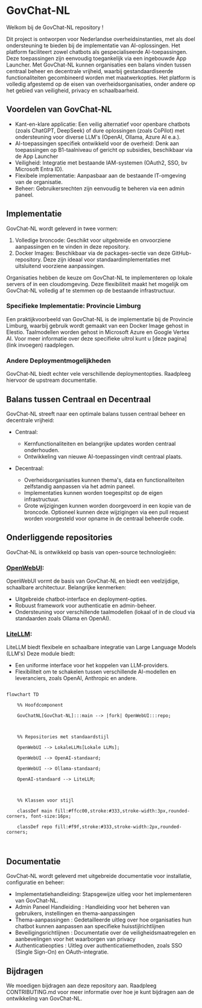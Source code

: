 # GovChat-NL 

Welkom bij de GovChat-NL repository ! 

Dit project is ontworpen voor Nederlandse overheidsinstanties, met als doel ondersteuning te bieden bij de implementatie van AI-oplossingen. Het platform faciliteert zowel chatbots als gespecialiseerde AI-toepassingen. Deze toepassingen zijn eenvoudig toegankelijk via een ingebouwde App Launcher. Met GovChat-NL kunnen organisaties een balans vinden tussen centraal beheer en decentrale vrijheid, waarbij gestandaardiseerde functionaliteiten gecombineerd worden met maatwerkopties. Het platform is volledig afgestemd op de eisen van overheidsorganisaties, onder andere op het gebied van veiligheid, privacy en schaalbaarheid. 

## Voordelen van GovChat-NL 

- Kant-en-klare applicatie: Een veilig alternatief voor openbare chatbots (zoals ChatGPT, DeepSeek) of dure oplossingen (zoals CoPilot) met ondersteuning voor diverse LLM's (OpenAI, Ollama, Azure AI e.a.). 
- AI-toepassingen specifiek ontwikkeld voor de overheid: Denk aan toepassingen op B1-taalniveau of gericht op subsidies, beschikbaar via de App Launcher 
- Veiligheid: Integratie met bestaande IAM-systemen (OAuth2, SSO, bv Microsoft Entra ID). 
- Flexibele implementatie: Aanpasbaar aan de bestaande IT-omgeving van de organisatie. 
- Beheer: Gebruikersrechten zijn eenvoudig te beheren via een admin paneel. 

## Implementatie 

GovChat-NL wordt geleverd in twee vormen: 

1. Volledige broncode: Geschikt voor uitgebreide en onvoorziene aanpassingen en te vinden in deze repository. 
2. Docker Images: Beschikbaar via de packages-sectie van deze GitHub-repository. Deze zijn ideaal voor standaardimplementaties met uitsluitend voorziene aanpassingen. 

Organisaties hebben de keuze om GovChat-NL te implementeren op lokale servers of in een cloudomgeving. Deze flexibiliteit maakt het mogelijk om GovChat-NL volledig af te stemmen op de bestaande infrastructuur. 

### Specifieke Implementatie: Provincie Limburg 

Een praktijkvoorbeeld van GovChat-NL is de implementatie bij de Provincie Limburg, waarbij gebruik wordt gemaakt van een Docker Image gehost in Elestio. Taalmodellen worden gehost in Microsoft Azure en Google Vertex AI. Voor meer informatie over deze specifieke uitrol kunt u [deze pagina](link invoegen) raadplegen. 

### Andere Deploymentmogelijkheden 

GovChat-NL biedt echter vele verschillende deploymentopties. Raadpleeg hiervoor de upstream documentatie. 

## Balans tussen Centraal en Decentraal 

GovChat-NL streeft naar een optimale balans tussen centraal beheer en decentrale vrijheid: 

- Centraal:  
   - Kernfunctionaliteiten en belangrijke updates worden centraal onderhouden. 
   - Ontwikkeling van nieuwe AI-toepassingen vindt centraal plaats. 

- Decentraal:  
   - Overheidsorganisaties kunnen thema's, data en functionaliteiten zelfstandig aanpassen via het admin paneel. 
   - Implementaties kunnen worden toegespitst op de eigen infrastructuur. 
   - Grote wijzigingen kunnen worden doorgevoerd in een kopie van de broncode. Optioneel kunnen deze wijzigingen via een pull request worden voorgesteld voor opname in de centraal beheerde code. 

## Onderliggende repositories 

GovChat-NL is ontwikkeld op basis van open-source technologieën: 

### [OpenWebUI](https://github.com/open-webui/open-webui):  

OpenWebUI vormt de basis van GovChat-NL en biedt een veelzijdige, schaalbare architectuur. Belangrijke kenmerken: 
- Uitgebreide chatbot-interface en deployment-opties. 
- Robuust framework voor authenticatie en admin-beheer. 
- Ondersteuning voor verschillende taalmodellen (lokaal of in de cloud via standaarden zoals Ollama en OpenAI). 

 

### [LiteLLM](https://github.com/BerriAI/litellm): 

LiteLLM biedt flexibele en schaalbare integratie van Large Language Models (LLM's) Deze module biedt: 
- Een uniforme interface voor het koppelen van LLM-providers. 
- Flexibiliteit om te schakelen tussen verschillende AI-modellen en leveranciers, zoals OpenAI, Anthropic en andere. 

```mermaid 

flowchart TD 

    %% Hoofdcomponent 

    GovChatNL[GovChat-NL]:::main --> |fork| OpenWebUI:::repo; 

 

    %% Repositories met standaardstijl 

    OpenWebUI --> LokaleLLMs[Lokale LLMs]; 

    OpenWebUI --> OpenAI-standaard; 

    OpenWebUI --> Ollama-standaard; 

    OpenAI-standaard --> LiteLLM; 

 

    %% Klassen voor stijl 

    classDef main fill:#ffcc00,stroke:#333,stroke-width:3px,rounded-corners, font-size:16px; 

    classDef repo fill:#f9f,stroke:#333,stroke-width:2px,rounded-corners; 

 

``` 

## Documentatie 

GovChat-NL wordt geleverd met uitgebreide documentatie voor installatie, configuratie en beheer: 

- Implementatiehandleiding: Stapsgewijze uitleg voor het implementeren van GovChat-NL.  
- Admin Paneel Handleiding : Handleiding voor het beheren van gebruikers, instellingen en thema-aanpassingen 
- Thema-aanpassingen : Gedetailleerde uitleg over hoe organisaties hun chatbot kunnen aanpassen aan specifieke huisstijlrichtlijnen 
- Beveiligingsrichtlijnen : Documentatie over de veiligheidsmaatregelen en aanbevelingen voor het waarborgen van privacy 
- Authenticatieopties : Uitleg over authenticatiemethoden, zoals SSO (Single Sign-On) en OAuth-integratie. 

## Bijdragen 

We moedigen bijdragen aan deze repository aan. Raadpleeg CONTRIBUTING.md voor meer informatie over hoe je kunt bijdragen aan de ontwikkeling van GovChat-NL. 
